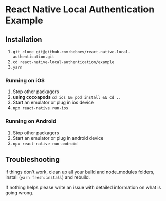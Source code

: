 # React Native Local Authentication Example

## Installation

1. `git clone git@github.com:bebnev/react-native-local-authentication.git`
2. `cd react-native-local-authentication/example`
3. `yarn`

### Running on iOS

1. Stop other packagers
2. **using cocoapods** `cd ios && pod install && cd ..`
3. Start an emulator or plug in ios device
4. `npx react-native run-ios`

### Running on Android

1. Stop other packagers
2. Start an emulator or plug in android device
3. `npx react-native run-android`

## Troubleshooting

if things don't work, clean up all your build and node_modules folders, install (`yarn fresh:install`) and rebuild.

If nothing helps please write an issue with detailed information on what is going wrong.